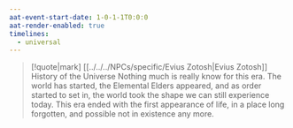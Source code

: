 ```yaml
---
aat-event-start-date: 1-0-1-1T0:0:0
aat-render-enabled: true
timelines:
  - universal
---
```

> [!quote|mark] [[../../../NPCs/specific/Evius Zotosh|Evius Zotosh]] <br>History of the Universe
> Nothing much is really know for this era. The world has started, the Elemental Elders appeared, and as order started to set in, the world took the shape we can still experience today.
> This era ended with the first appearance of life, in a place long forgotten, and possible not in existence any more.


